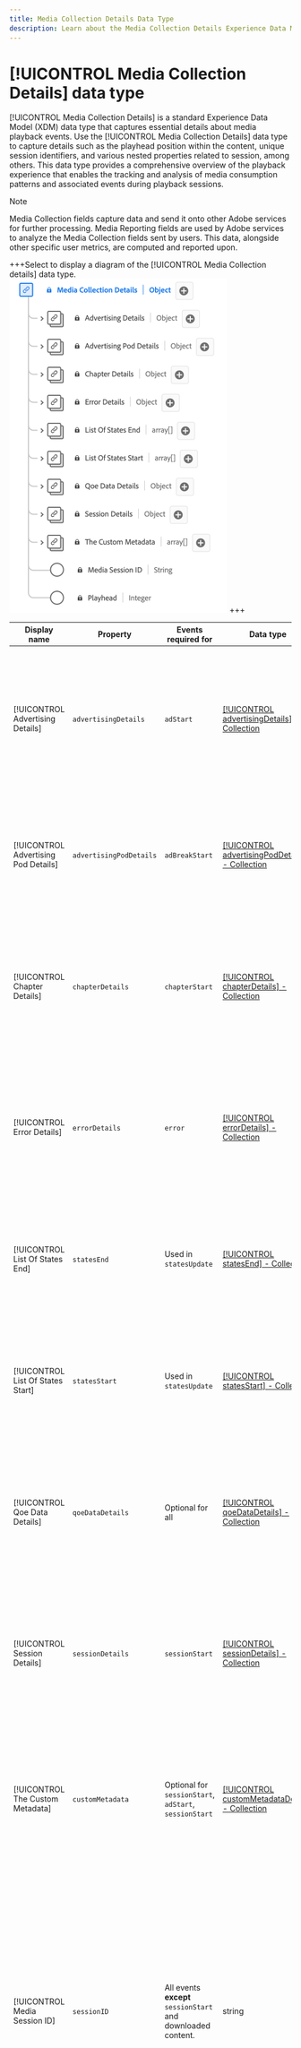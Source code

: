 ```yaml
---
title: Media Collection Details Data Type
description: Learn about the Media Collection Details Experience Data Model (XDM) data type.
---
```

# [!UICONTROL Media Collection Details] data type 

[!UICONTROL Media Collection Details] is a standard Experience Data Model (XDM) data type that captures essential details about media playback events. Use the [!UICONTROL Media Collection Details] data type to capture details such as the playhead position within the content, unique session identifiers, and various nested properties related to session, among others. This data type provides a comprehensive overview of the playback experience that enables the tracking and analysis of media consumption patterns and associated events during playback sessions.

>[!NOTE]
>
>Media Collection fields capture data and send it onto other Adobe services for further processing. Media Reporting fields are used by Adobe services to analyze the Media Collection fields sent by users. This data, alongside other specific user metrics, are computed and reported upon.

+++Select to display a diagram of the [!UICONTROL Media Collection details] data type.
![A diagram of the [!UICONTROL Media Collection details information] data type.](../images/data-types/media-collection-details.png)
+++

| Display name                         | Property                | Events required for                                        | Data type | Description |
| ------------------------------------ | ----------------------- | ---------------------------------------------------------- | --------- | ----------- |
| [!UICONTROL Advertising Details]     | `advertisingDetails`    |  `adStart`                                                 | [[!UICONTROL advertisingDetails] - Collection](./advertising-details-collection.md)        |  Advertising Details refer to specific information related to advertising activities during the experience event. This includes ad metadata, targeting specifics, and performance metrics. |
| [!UICONTROL Advertising Pod Details] | `advertisingPodDetails` |  `adBreakStart`                                            | [[!UICONTROL advertisingPodDetails] - Collection](./advertising-pod-details-collection.md) |  Advertising Pod Details contain information concerning ad pods within the experience event. It provides insights into ad sequence, content, and engagement metrics. |
| [!UICONTROL Chapter Details]         | `chapterDetails`        |  `chapterStart`                                            |  [[!UICONTROL chapterDetails] - Collection](./chapter-details-collection.md)               |  Chapter Details captures data related to the chapters or segmented portions of the content. It provides information about chapter markers, timelines, and associated metadata. |
| [!UICONTROL Error Details]           | `errorDetails`          |   `error`                                                  |  [[!UICONTROL errorDetails] - Collection](./error-details-collection.md)                   |  Error Details contain information pertaining to errors encountered during the experience event. This includes error codes, descriptions, timestamps, and relevant contextual data. |
| [!UICONTROL List Of States End]      | `statesEnd`             |   Used in `statesUpdate`                                   |[[!UICONTROL statesEnd] - Collection](./list-of-states-end-collection.md)                   |  States End provides an array to list the states at the conclusion of the experience event. It contains details about the final playback states or content status. |
| [!UICONTROL List Of States Start]    | `statesStart`           |   Used in `statesUpdate`                                   | [[!UICONTROL statesStart] - Collection](./list-of-states-start-collection.md)              |  States Start provides an array to list the states at the beginning of the experience event. It features data related to playback, user actions, or content specifics. |
| [!UICONTROL Qoe Data Details]        | `qoeDataDetails`        |   Optional for all                                         | [[!UICONTROL qoeDataDetails] - Collection](./qoe-data-details-collection.md)               |  QoE (Quality of Experience) Data Details capture performance-related metrics and user experience data. It provides insights into quality, responsiveness, and user interactions. |
| [!UICONTROL Session Details]         | `sessionDetails`        |  `sessionStart`                                            | [[!UICONTROL sessionDetails] - Collection](./session-details-collection.md)                |  Session Details encompass comprehensive information associated with the experience event, offering insights into user interactions, duration, and contextual data pertinent to the playback session. |
| [!UICONTROL The Custom Metadata]     | `customMetadata`        |   Optional for `sessionStart`, `adStart`, `sessionStart`   | [[!UICONTROL customMetadataDetails] - Collection](./custom-metadata-details-collection.md) |  Custom Metadata contains user-defined or additional metadata associated with the experience event. This metadata allows for personalized or specific data to be included in the event context. |
| [!UICONTROL Media Session ID]        | `sessionID`             |All events **except** `sessionStart` and downloaded content.|  string                                                                                    |  The Media Session ID uniquely identifies an instance of a content stream during an individual playback session. It serves as a distinctive identifier for tracking and managing the specific playback experience associated with a user or viewer.<br><em>Note:<em>`sessionId` is sent on all events, except for `sessionStart` and for all downloaded events. |
| [!UICONTROL Playhead]                | `playhead`              |   All events                                               | integer                                                                                    |  The Playhead represents the current playback position within the media content. For live content, it indicates the current second of the day (0 <= playhead < 86400). For recorded content, it reflects the current second of the content's duration (0 <= playhead < content length).  |

{style="table-layout:auto"}
